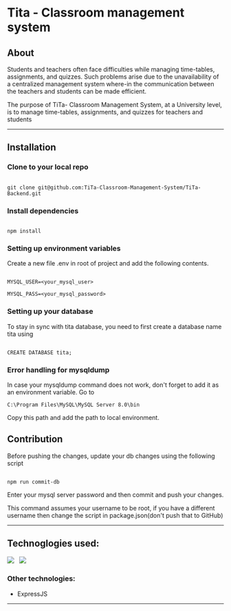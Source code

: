 
# Tita - Classroom management system

  

## About

  

Students and teachers often face difficulties while managing time-tables, assignments, and quizzes. Such problems arise due to the unavailability of a centralized management system where-in the communication between the teachers and students can be made efficient. <br>

The purpose of TiTa- Classroom Management System, at a University level, is to manage time-tables, assignments, and quizzes for teachers and students

  

<hr>

  

## Installation

  

### Clone to your local repo

  

```

git clone git@github.com:TiTa-Classroom-Management-System/TiTa-Backend.git

```

  

### Install dependencies

  

```

npm install

```

  

### Setting up environment variables

  

Create a new file .env in root of project and add the following contents.

  

```

MYSQL_USER=<your_mysql_user>

MYSQL_PASS=<your_mysql_password>

```

  

### Setting up your database

  

To stay in sync with tita database, you need to first create a database name tita using

  

```

CREATE DATABASE tita;

```

### Error handling for mysqldump
In case your mysqldump command does not work, don't forget to add it as an environment variable. 
Go to 
```
C:\Program Files\MySQL\MySQL Server 8.0\bin
```
Copy this path and add the path to local environment.

  
  

## Contribution

  

Before pushing the changes, update your db changes using the following script

  

```

npm run commit-db

```

Enter your mysql server password and then commit and push your changes.

This command assumes your username to be root, if you have a different username then change the script in package.json(don't push that to GitHub)

  

<hr>

  

## Technoglogies used:

  

<img  src="https://img.icons8.com/color/48/000000/nodejs.png"/>  &nbsp;  <img  src="https://img.icons8.com/fluent/48/000000/mysql-logo.png"/>  &nbsp;

  

### Other technologies:

  

- ExpressJS

<hr>